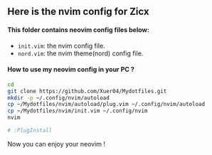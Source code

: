 ## Here is the nvim config for Zicx

#### This folder contains neovim config files below:
- `init.vim`: the nvim config file.
- `nord.vim`: the nvim theme(nord) config file.

#### How to use my neovim config in your PC ?
```bash
cd
git clone https://github.com/Xuer04/Mydotfiles.git
mkdir -p ~/.config/nvim/autoload
cp ~/Mydotfiles/nvim/autoload/plug.vim ~/.config/nvim/autoload
cp ~/Mydotfiles/nvim/init.vim ~/.config/nvim
nvim

# :PlugInstall
```

Now you can enjoy your neovim !
